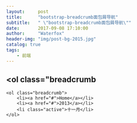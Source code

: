 ```yaml
---
layout:     post
title:      "bootstrap-breadcrumb面包屑导航"
subtitle:   " \"bootstrap-breadcrumb面包屑导航\""
date:       2017-09-08 17:10:00
author:     "Waterfox"
header-img: "img/post-bg-2015.jpg"
catalog: true
tags:
    - 前端
---
```


## <ol class="breadcrumb
```
<ol class="breadcrumb">
    <li><a href="#">Home</a></li>
    <li><a href="#">2013</a></li>
    <li class="active">十一月</li>
</ol>
```